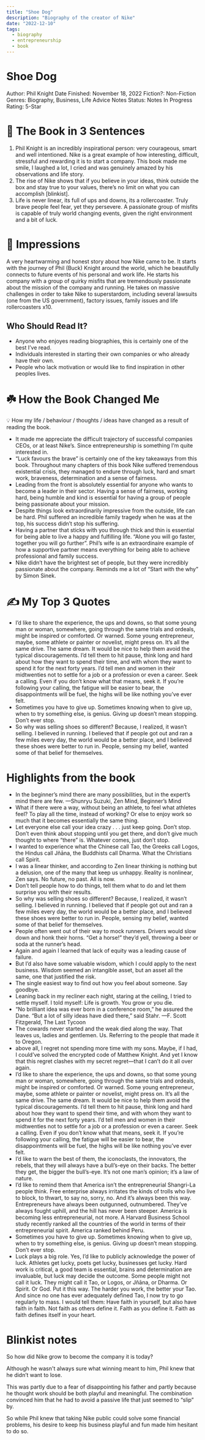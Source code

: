 ```yaml
---
title: "Shoe Dog"
description: "Biography of the creator of Nike"
date: "2022-12-10"
tags:
  - biography
  - entrepreneurship
  - book
---
```


# Shoe Dog

Author: Phil Knight
Date Finished: November 18, 2022
Fiction?: Non-Fiction
Genres: Biography, Business, Life Advice
Notes Status: Notes In Progress
Rating: 5-Star

# 🚀 The Book in 3 Sentences

1. Phil Knight is an incredibly inspirational person: very courageous, smart and well intentioned. Nike is a great example of how interesting, difficult, stressful and rewarding it is to start a company. This book made me smile, I laughed a lot, I cried and was genuinely amazed by his observations and life story.
2. The rise of Nike shows that if you believe in your ideas, think outside the box and stay true to your values, there’s no limit on what you can accomplish [blinkist].
3. Life is never linear, its full of ups and downs, its a rollercoaster. Truly brave people feel fear, yet they persevere. A passionate group of misfits is capable of truly world changing events, given the right environment and a bit of luck.

# 🎨 Impressions

A very heartwarming and honest story about how Nike came to be. It starts with the journey of Phil (Buck) Knight around the world, which he beautifully connects to future events of his personal and work life. He starts his company with a group of quirky misfits that are tremendously passionate about the mission of the company and running. He takes on massive challenges in order to take Nike to superstardom, including several lawsuits (one from the US government), factory issues, family issues and life rollercoasters x10. 

## Who Should Read It?

- Anyone who enjoyes reading biographies, this is certainly one of the best I’ve read.
- Individuals interested in starting their own companies or who already have their own.
- People who lack motivation or would like to find inspiration in other peoples lives.

# ☘️ How the Book Changed Me

<aside>
💡 How my life / behaviour / thoughts / ideas have changed as a result of reading the book.

</aside>

- It made me appreciate the difficult trajectory of successful companies CEOs, or at least Nike’s. Since entrepreneurship is something I’m quite interested in.
- “Luck favours the brave” is certainly one of the key takeaways from this book. Throughout many chapters of this book Nike suffered tremendous existential crisis, they managed to endure through luck, hard and smart work, braveness, determination and a sense of fairness.
- Leading from the front is absolutely essential for anyone who wants to become a leader in their sector. Having a sense of fairness, working hard, being humble and kind is essential for having a group of people being passionate about your mission.
- Despite things look extraordinarily impressive from the outside, life can be hard. Phil suffered an incredible family tragedy when he was at the top, his success didn’t stop his suffering.
- Having a partner that sticks with you through thick and thin is essential for being able to live a happy and fulfilling life. “Alone you will go faster, together you will go further”. Phil’s wife is an extraordinaire example of how a supportive partner means everything for being able to achieve professional and family success.
- Nike didn’t have the brightest set of people, but they were incredibly passionate about the company. Reminds me a lot of “Start with the why” by Simon Sinek.

# ✍️ My Top 3 Quotes

- I’d like to share the experience, the ups and downs, so that some young man or woman, somewhere, going through the same trials and ordeals, might be inspired or comforted. Or warned. Some young entrepreneur, maybe, some athlete or painter or novelist, might press on. It’s all the same drive. The same dream. It would be nice to help them avoid the typical discouragements. I’d tell them to hit pause, think long and hard about how they want to spend their time, and with whom they want to spend it for the next forty years. I’d tell men and women in their midtwenties not to settle for a job or a profession or even a career. Seek a calling. Even if you don’t know what that means, seek it. If you’re following your calling, the fatigue will be easier to bear, the disappointments will be fuel, the highs will be like nothing you’ve ever felt.
- Sometimes you have to give up. Sometimes knowing when to give up, when to try something else, is genius. Giving up doesn’t mean stopping. Don’t ever stop.
- So why was selling shoes so different? Because, I realized, it wasn’t selling. I believed in running. I believed that if people got out and ran a few miles every day, the world would be a better place, and I believed these shoes were better to run in. People, sensing my belief, wanted some of that belief for themselves.

# Highlights from the book

- In the beginner’s mind there are many possibilities, but in the expert’s mind there are few. —Shunryu Suzuki, Zen Mind, Beginner’s Mind
- What if there were a way, without being an athlete, to feel what athletes feel? To play all the time, instead of working? Or else to enjoy work so much that it becomes essentially the same thing.
- Let everyone else call your idea crazy . . . just keep going. Don’t stop. Don’t even think about stopping until you get there, and don’t give much thought to where “there” is. Whatever comes, just don’t stop.
- I wanted to experience what the Chinese call Tao, the Greeks call Logos, the Hindus call Jñāna, the Buddhists call Dharma. What the Christians call Spirit.
- I was a linear thinker, and according to Zen linear thinking is nothing but a delusion, one of the many that keep us unhappy. Reality is nonlinear, Zen says. No future, no past. All is now.
- Don’t tell people how to do things, tell them what to do and let them surprise you with their results.
- So why was selling shoes so different? Because, I realized, it wasn’t selling. I believed in running. I believed that if people got out and ran a few miles every day, the world would be a better place, and I believed these shoes were better to run in. People, sensing my belief, wanted some of that belief for themselves.
- People often went out of their way to mock runners. Drivers would slow down and honk their horns. “Get a horse!” they’d yell, throwing a beer or soda at the runner’s head.
- Again and again I learned that lack of equity was a leading cause of failure.
- But I’d also have some valuable wisdom, which I could apply to the next business. Wisdom seemed an intangible asset, but an asset all the same, one that justified the risk.
- The single easiest way to find out how you feel about someone. Say goodbye.
- Leaning back in my recliner each night, staring at the ceiling, I tried to settle myself. I told myself: Life is growth. You grow or you die.
- “No brilliant idea was ever born in a conference room,” he assured the Dane. “But a lot of silly ideas have died there,” said Stahr. —F. Scott Fitzgerald, The Last Tycoon
- The cowards never started and the weak died along the way. That leaves us, ladies and gentlemen. Us. Referring to the people that made it to Oregon.
- above all, I regret not spending more time with my sons. Maybe, if I had, I could’ve solved the encrypted code of Matthew Knight. And yet I know that this regret clashes with my secret regret—that I can’t do it all over again.
- I’d like to share the experience, the ups and downs, so that some young man or woman, somewhere, going through the same trials and ordeals, might be inspired or comforted. Or warned. Some young entrepreneur, maybe, some athlete or painter or novelist, might press on. It’s all the same drive. The same dream. It would be nice to help them avoid the typical discouragements. I’d tell them to hit pause, think long and hard about how they want to spend their time, and with whom they want to spend it for the next forty years. I’d tell men and women in their midtwenties not to settle for a job or a profession or even a career. Seek a calling. Even if you don’t know what that means, seek it. If you’re following your calling, the fatigue will be easier to bear, the disappointments will be fuel, the highs will be like nothing you’ve ever felt.
- I’d like to warn the best of them, the iconoclasts, the innovators, the rebels, that they will always have a bull’s-eye on their backs. The better they get, the bigger the bull’s-eye. It’s not one man’s opinion; it’s a law of nature.
- I’d like to remind them that America isn’t the entrepreneurial Shangri-La people think. Free enterprise always irritates the kinds of trolls who live to block, to thwart, to say no, sorry, no. And it’s always been this way. Entrepreneurs have always been outgunned, outnumbered. They’ve always fought uphill, and the hill has never been steeper. America is becoming less entrepreneurial, not more. A Harvard Business School study recently ranked all the countries of the world in terms of their entrepreneurial spirit. America ranked behind Peru.
- Sometimes you have to give up. Sometimes knowing when to give up, when to try something else, is genius. Giving up doesn’t mean stopping. Don’t ever stop.
- Luck plays a big role. Yes, I’d like to publicly acknowledge the power of luck. Athletes get lucky, poets get lucky, businesses get lucky. Hard work is critical, a good team is essential, brains and determination are invaluable, but luck may decide the outcome. Some people might not call it luck. They might call it Tao, or Logos, or Jñāna, or Dharma. Or Spirit. Or God. Put it this way. The harder you work, the better your Tao. And since no one has ever adequately defined Tao, I now try to go regularly to mass. I would tell them: Have faith in yourself, but also have faith in faith. Not faith as others define it. Faith as you define it. Faith as faith defines itself in your heart.

# Blinkist notes

So how did Nike grow to become the company it is today?

Although he wasn't always sure what winning meant to him, Phil knew that he didn’t want to lose.

This was partly due to a fear of disappointing his father and partly because he thought work should be both playful and meaningful. The combination convinced him that he had to avoid a passive life that just seemed to “slip” by.

So while Phil knew that taking Nike public could solve some financial problems, his desire to keep his business playful and fun made him hesitant to do so.